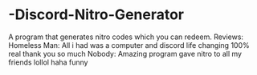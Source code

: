 # -Discord-Nitro-Generator
A program that generates nitro codes which you can redeem.
Reviews:
Homeless Man: All i had was a computer and discord life changing 100% real thank you so much
Nobody: Amazing program gave nitro to all my friends lollol haha funny
